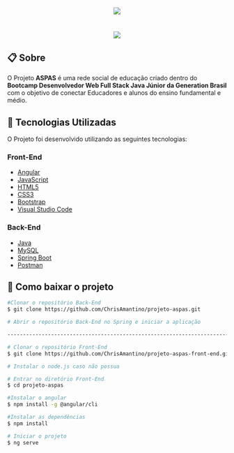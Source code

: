<h1 align="center">
    <img src="https://i.imgur.com/FFEwm74.jpg">
</h1>
<h1 align="center">
    <img src="https://ik.imagekit.io/1is0y7xpsdn/Teste-gif-final_jqXjIBs1dp.gif">
</h1>

## 📋 Sobre

O Projeto **ASPAS** é uma rede social de  educação criado dentro do **Bootcamp Desenvolvedor Web Full Stack Java Júnior da Generation Brasil** com o objetivo de conectar Educadores e alunos do ensino fundamental e médio.


## 🚀 Tecnologias Utilizadas

O Projeto foi desenvolvido utilizando as seguintes tecnologias:

### **Front-End**

- [Angular](https://cli.angular.io/)
- [JavaScript](https://developer.mozilla.org/pt-BR/docs/Web/JavaScript)
- [HTML5](https://developer.mozilla.org/pt-BR/docs/Web/HTML/HTML5)
- [CSS3](https://developer.mozilla.org/pt-BR/docs/Web/CSS)
- [Bootstrap](https://getbootstrap.com/)
- [Visual Studio Code](https://code.visualstudio.com/)

### **Back-End**

- [Java](https://www.java.com/pt-BR/)
- [MySQL](https://www.mysql.com/)
- [Spring Boot](https://spring.io/projects/spring-boot)
- [Postman](https://www.postman.com/)

## 📁 Como baixar o projeto

```bash
#Clonar o repositório Back-End
$ git clone https://github.com/ChrisAmantino/projeto-aspas.git

# Abrir o repositório Back-End no Spring e iniciar a aplicação

----------------------------------------------------------------------------------------------------------

# Clonar o repositório Front-End
$ git clone https://github.com/ChrisAmantino/projeto-aspas-front-end.git

# Instalar o node.js caso não possua

# Entrar no diretório Front-End
$ cd projeto-aspas

#Instalar o angular
$ npm install -g @angular/cli

#Instalar as dependências
$ npm install

# Iniciar o projeto
$ ng serve
```

